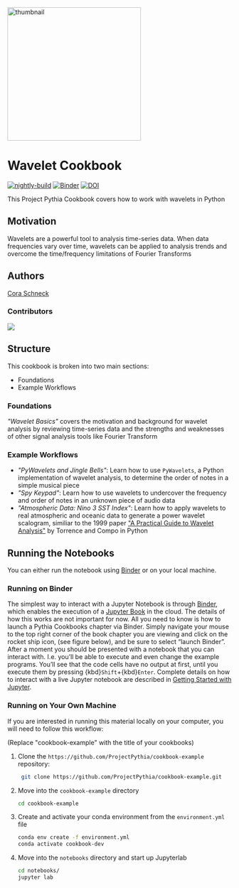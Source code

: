 <img src="thumbnail.png" alt="thumbnail" width="300"/>

# Wavelet Cookbook

[![nightly-build](https://github.com/ProjectPythia/wavelet-cookbook/actions/workflows/nightly-build.yaml/badge.svg)](https://github.com/ProjectPythia/wavelet-cookbook/actions/workflows/nightly-build.yaml)
[![Binder](https://binder.projectpythia.org/badge_logo.svg)](https://binder.projectpythia.org/v2/gh/ProjectPythia/wavelet-cookbook/main?labpath=notebooks)
[![DOI](https://zenodo.org/badge/815311051.svg)](https://zenodo.org/badge/latestdoi/815311051)

This Project Pythia Cookbook covers how to work with wavelets in Python

## Motivation
Wavelets are a powerful tool to analysis time-series data. When data frequencies vary over time, wavelets can be applied to analysis trends and overcome the time/frequency limitations of Fourier Transforms

## Authors

[Cora Schneck](https://github.com/cyschneck)

### Contributors

<a href="https://github.com/ProjectPythia/wavelet-cookbook/graphs/contributors">
  <img src="https://contrib.rocks/image?repo=ProjectPythia/wavelet-cookbook" />
</a>

## Structure

This cookbook is broken into two main sections:

- Foundations
- Example Workflows

### Foundations

_"Wavelet Basics"_ covers the motivation and background for wavelet analysis by reviewing time-series data and the strengths and weaknesses of other signal analysis tools like Fourier Transform

### Example Workflows

- _"PyWavelets and Jingle Bells"_: Learn how to use `PyWavelets`, a Python implementation of wavelet analysis, to determine the order of notes in a simple musical piece
- _"Spy Keypad"_: Learn how to use wavelets to undercover the frequency and order of notes in an unknown piece of audio data
- _"Atmospheric Data: Nino 3 SST Index"_: Learn how to apply wavelets to real atmospheric and oceanic data to generate a power wavelet scalogram, similiar to the 1999 paper ["A Practical Guide to Wavelet Analysis"](https://psl.noaa.gov/people/gilbert.p.compo/Torrence_compo1998.pdf) by Torrence and Compo in Python

## Running the Notebooks

You can either run the notebook using [Binder](https://binder.projectpythia.org/) or on your local machine.

### Running on Binder

The simplest way to interact with a Jupyter Notebook is through
[Binder](https://binder.projectpythia.org/), which enables the execution of a
[Jupyter Book](https://jupyterbook.org) in the cloud. The details of how this works are not
important for now. All you need to know is how to launch a Pythia
Cookbooks chapter via Binder. Simply navigate your mouse to
the top right corner of the book chapter you are viewing and click
on the rocket ship icon, (see figure below), and be sure to select
“launch Binder”. After a moment you should be presented with a
notebook that you can interact with. I.e. you’ll be able to execute
and even change the example programs. You’ll see that the code cells
have no output at first, until you execute them by pressing
{kbd}`Shift`\+{kbd}`Enter`. Complete details on how to interact with
a live Jupyter notebook are described in [Getting Started with
Jupyter](https://foundations.projectpythia.org/foundations/getting-started-jupyter.html).

### Running on Your Own Machine

If you are interested in running this material locally on your computer, you will need to follow this workflow:

(Replace "cookbook-example" with the title of your cookbooks)

1. Clone the `https://github.com/ProjectPythia/cookbook-example` repository:

   ```bash
    git clone https://github.com/ProjectPythia/cookbook-example.git
   ```

1. Move into the `cookbook-example` directory
   ```bash
   cd cookbook-example
   ```
1. Create and activate your conda environment from the `environment.yml` file
   ```bash
   conda env create -f environment.yml
   conda activate cookbook-dev
   ```
1. Move into the `notebooks` directory and start up Jupyterlab
   ```bash
   cd notebooks/
   jupyter lab
   ```
